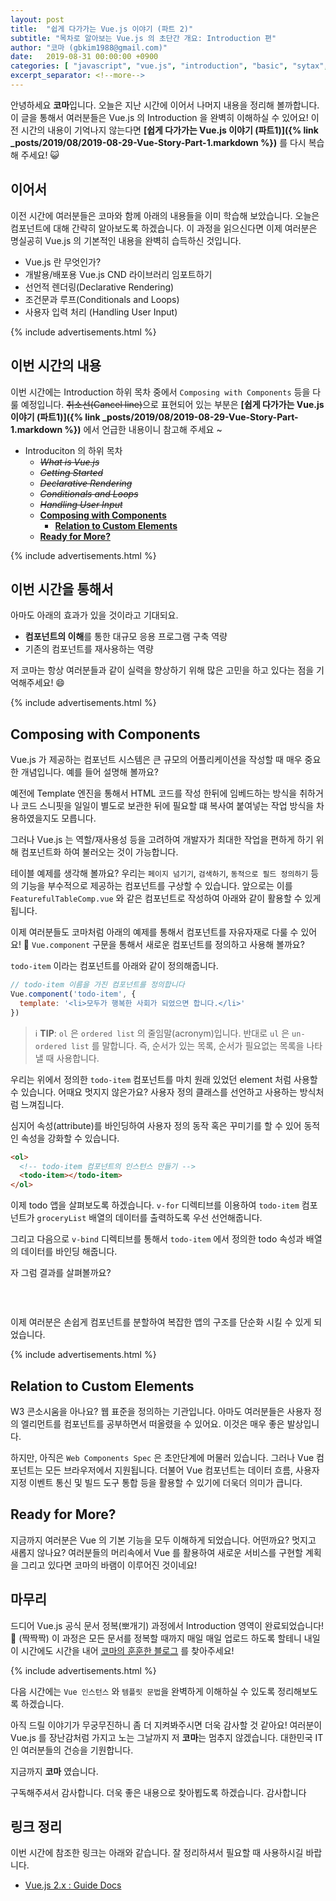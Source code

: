 ```yaml
---
layout: post
title:  "쉽게 다가가는 Vue.js 이야기 (파트 2)"
subtitle: "목차로 알아보는 Vue.js 의 초단간 개요: Introduction 편"
author: "코마 (gbkim1988@gmail.com)"
date:   2019-08-31 00:00:00 +0900
categories: [ "javascript", "vue.js", "introduction", "basic", "sytax", "10m"]
excerpt_separator: <!--more-->
---
```


안녕하세요 **코마**입니다. 오늘은 지난 시간에 이어서 나머지 내용을 정리해 볼까합니다. 이 글을 통해서 여러분들은 Vue.js 의 Introduction 을 완벽히 이해하실 수 있어요! 이전 시간의 내용이 기억나지 않는다면 **[쉽게 다가가는 Vue.js 이야기 (파트1)]({% link _posts/2019/08/2019-08-29-Vue-Story-Part-1.markdown %})** 를 다시 복습해 주세요! 😺

<!--more-->

## 이어서

이전 시간에 여러분들은 코마와 함께 아래의 내용들을 이미 학습해 보았습니다. 오늘은 컴포넌트에 대해 간략히 알아보도록 하겠습니다. 이 과정을 읽으신다면 이제 여러분은 명실공히 Vue.js 의 기본적인 내용을 완벽히 습득하신 것입니다. 

- Vue.js 란 무엇인가?
- 개발용/배포용 Vue.js CND 라이브러리 임포트하기
- 선언적 렌더링(Declarative Rendering)
- 조건문과 루프(Conditionals and Loops)
- 사용자 입력 처리 (Handling User Input)

{% include advertisements.html %}

## 이번 시간의 내용

이번 시간에는 Introduction 하위 목차 중에서 `Composing with Components` 등을 다룰 예정입니다. ~~취소선(Cancel line)~~으로 표현되어 있는 부분은 **[쉽게 다가가는 Vue.js 이야기 (파트1)]({% link _posts/2019/08/2019-08-29-Vue-Story-Part-1.markdown %})** 에서 언급한 내용이니 참고해 주세요 ~ 

- Introduciton 의 하위 목차
  - *~~What is Vue.js~~*
  - ~~*Getting Started*~~
  - *~~Declarative Rendering~~*
  - *~~Conditionals and Loops~~*
  - *~~Handling User Input~~*
  - **[Composing with Components](#composing-with-components)**
    - **[Relation to Custom Elements](#relation-to-custom-elements)**
  - **[Ready for More?](#ready-for-More)**

{% include advertisements.html %}

## 이번 시간을 통해서

아마도 아래의 효과가 있을 것이라고 기대되요.

- **컴포넌트의 이해**를 통한 대규모 응용 프로그램 구축 역량
- 기존의 컴포넌트를 재사용하는 역량

저 코마는 항상 여러분들과 같이 실력을 향상하기 위해 많은 고민을 하고 있다는 점을 기억해주세요! 😄

{% include advertisements.html %}

## Composing with Components

Vue.js 가 제공하는 컴포넌트 시스템은 큰 규모의 어플리케이션을 작성할 때 매우 중요한 개념입니다. 예를 들어 설명해 볼까요? 

예전에 Template 엔진을 통해서 HTML 코드를 작성 한뒤에 임베드하는 방식을 취하거나 코드 스니핏을 일일이 별도로 보관한 뒤에 필요할 떄 복사여 붙여넣는 작업 방식을 차용하였을지도 모릅니다. 

그러나 Vue.js 는 역할/재사용성 등을 고려하여 개발자가 최대한 작업을 편하게 하기 위해 컴포넌트화 하여 불러오는 것이 가능합니다. 

테이블 예제를 생각해 볼까요? 우리는 `페이지 넘기기`, `검색하기`, `동적으로 필드 정의하기` 등의 기능을 부수적으로 제공하는 컴포넌트를 구상할 수 있습니다. 앞으로는 이를 `FeaturefulTableComp.vue` 와 같은 컴포넌트로 작성하여 아래와 같이 활용할 수 있게 됩니다.

<script src="https://gist.github.com/code-machina/5f4393dcefd60aca09cd83ea45d3dbd3.js"></script>


이제 여러분들도 코마처럼 아래의 예제를 통해서 컴포넌트를 자유자재로 다룰 수 있어요! 🙋
`Vue.component` 구문을 통해서 새로운 컴포넌트를 정의하고 사용해 볼까요?

`todo-item` 이라는 컴포넌트를 아래와 같이 정의해줍니다.

```javascript
// todo-item 이름을 가진 컴포넌트를 정의합니다
Vue.component('todo-item', {
  template: '<li>모두가 행복한 사회가 되었으면 합니다.</li>'
})
```

> ℹ  **TIP**: `ol` 은 `ordered list` 의 줄임말(acronym)입니다. 반대로 `ul` 은 `un-ordered list` 를 말합니다. 즉, 순서가 있는 목록, 순서가 필요없는 목록을 나타낼 때 사용합니다.

우리는 위에서 정의한 `todo-item` 컴포넌트를 마치 원래 있었던 element 처럼 사용할 수 있습니다. 어때요 멋지지 않은가요? 사용자 정의 클래스를 선언하고 사용하는 방식처럼 느껴집니다. 

심지어 속성(attribute)를 바인딩하여 사용자 정의 동작 혹은 꾸미기를 할 수 있어 동적인 속성을 강화할 수 있습니다.

```html
<ol>
  <!-- todo-item 컴포넌트의 인스턴스 만들기 -->
  <todo-item></todo-item>
</ol>
```

이제 todo 앱을 살펴보도록 하겠습니다. `v-for` 디렉티브를 이용하여 `todo-item` 컴포넌트가 `groceryList` 배열의 데이터를 출력하도록 우선 선언해줍니다.

그리고 다음으로 `v-bind` 디렉티브를 통해서 `todo-item` 에서 정의한 todo 속성과 배열의 데이터를 바인딩 해줍니다.

자 그럼 결과를 살펴볼까요?

<!-- https://codepen.io/code-machina/pen/rNBzGPX -->

<pre class="codepen" data-height="484" data-type="html,result" data-href="rNBzGPX" data-user="code-machina" data-safe="true"></pre><br>

이제 여러분은 손쉽게 컴포넌트를 분할하여 복잡한 앱의 구조를 단순화 시킬 수 있게 되었습니다. 

{% include advertisements.html %}

## Relation to Custom Elements

W3 콘소시움을 아나요? 웹 표준을 정의하는 기관입니다. 아마도 여러분들은 사용자 정의 엘리먼트를 컴포넌트를 공부하면서 떠올렸을 수 있어요. 이것은 매우 좋은 발상입니다.

하지만, 아직은 `Web Components Spec` 은 초안단계에 머물러 있습니다. 그러나 Vue 컴포넌트는 모든 브라우저에서 지원됩니다. 더불어 Vue 컴포넌트는 데이터 흐름, 사용자 지정 이벤트 통신 및 빌드 도구 통합 등을 활용할 수 있기에 더욱더 의미가 큽니다.


## Ready for More?

지금까지 여러분은 Vue 의 기본 기능을 모두 이해하게 되었습니다. 어떤까요? 멋지고 새롭지 않나요? 여러분들의 머리속에서 Vue 를 활용하여 새로운 서비스를 구현할 계획을 그리고 있다면 코마의 바램이 이루어진 것이네요!


## 마무리

드디어 Vue.js 공식 문서 정복(뽀개기) 과정에서 Introduction 영역이 완료되었습니다! 👏 (짝짝짝) 이 과정은 모든 문서를 정복할 때까지 매일 매일 업로드 하도록 할테니 내일 이 시간에도 시간을 내어 [코마의 훈훈한 블로그](https://code-machina.github.io) 를 찾아주세요!

{% include advertisements.html %}

다음 시간에는 `Vue 인스턴스` 와 `템플릿 문법`을 완벽하게 이해하실 수 있도록 정리해보도록 하겠습니다.

아직 드릴 이야기가 무궁무진하니 좀 더 지켜봐주시면 더욱 감사할 것 같아요! 여러분이 Vue.js 를 장난감처럼 가지고 노는 그날까지 저 **코마**는 멈추지 않겠습니다. 대한민국 IT인 여러분들의 건승을 기원합니다.

지금까지 **코마** 였습니다.

구독해주셔서 감사합니다. 더욱 좋은 내용으로 찾아뵙도록 하겠습니다. 감사합니다

## 링크 정리

이번 시간에 참조한 링크는 아래와 같습니다. 잘 정리하셔서 필요할 때 사용하시길 바랍니다.

- [Vue.js 2.x : Guide Docs](https://vuejs.org/v2/guide/index.html)
